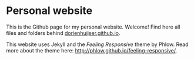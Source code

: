 # Personal website

This is the Github page for my personal website. Welcome! Find here all files and folders behind [dorienhuijser.github.io](https://dorienhuijser.github.io).

This website uses Jekyll and the *Feeling Responsive* theme by Phlow. Read more about the theme here: <http://phlow.github.io/feeling-responsive/>.
